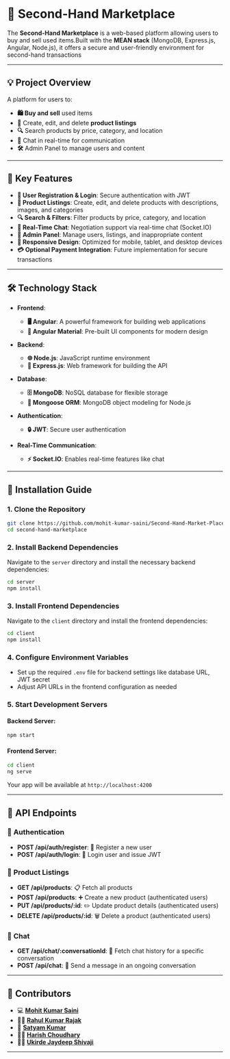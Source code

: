 # 🌟 **Second-Hand Marketplace**

The **Second-Hand Marketplace** is a web-based platform allowing users to buy and sell used items.Built with the **MEAN stack** (MongoDB, Express.js, Angular, Node.js), it offers a secure and user-friendly environment for second-hand transactions

---

## 💡 **Project Overview**

A platform for users to:
- **🛍️ Buy and sell** used items
- **📝** Create, edit, and delete **product listings**
- **🔍** Search products by price, category, and location
- **💬** Chat in real-time for communication
- **🛠️** Admin Panel to manage users and content

---

## 🔑 **Key Features**

- **📝 User Registration & Login**: Secure authentication with JWT
- **🛒 Product Listings**: Create, edit, and delete products with descriptions, images, and categories
- **🔍 Search & Filters**: Filter products by price, category, and location
- **💬 Real-Time Chat**: Negotiation support via real-time chat (Socket.IO)
- **🔧 Admin Panel**: Manage users, listings, and inappropriate content
- **📱 Responsive Design**: Optimized for mobile, tablet, and desktop devices
- **💳 Optional Payment Integration**: Future implementation for secure transactions

---

## 🛠️ **Technology Stack**

- **Frontend**:
  - **🖥️ Angular**: A powerful framework for building web applications
  - **🎨 Angular Material**: Pre-built UI components for modern design

- **Backend**:
  - **🌐 Node.js**: JavaScript runtime environment
  - **🔌 Express.js**: Web framework for building the API

- **Database**:
  - **🗄️ MongoDB**: NoSQL database for flexible storage
  - **🔗 Mongoose ORM**: MongoDB object modeling for Node.js

- **Authentication**:
  - **🔒 JWT**: Secure user authentication

- **Real-Time Communication**:
  - **⚡ Socket.IO**: Enables real-time features like chat

---

## 🚀 **Installation Guide**

### 1. Clone the Repository

```bash
git clone https://github.com/mohit-kumar-saini/Second-Hand-Market-Place.git
cd second-hand-marketplace
```

### 2. Install Backend Dependencies
Navigate to the `server` directory and install the necessary backend dependencies:

```bash
cd server
npm install
```

### 3. Install Frontend Dependencies
Navigate to the `client` directory and install the frontend dependencies:

```bash
cd client
npm install
```

### 4. Configure Environment Variables
- Set up the required `.env` file for backend settings like database URL, JWT secret
- Adjust API URLs in the frontend configuration as needed

### 5. Start Development Servers

#### Backend Server:

```bash
npm start
```

#### Frontend Server:

```bash
cd client
ng serve
```

Your app will be available at `http://localhost:4200`

---

## 🔧 **API Endpoints**

### 🔑 **Authentication**
- **POST /api/auth/register**: 🚀 Register a new user
- **POST /api/auth/login**: 🔑 Login user and issue JWT

### 🛒 **Product Listings**
- **GET /api/products**: 📋 Fetch all products
- **POST /api/products**: ➕ Create a new product (authenticated users)
- **PUT /api/products/:id**: ✏️ Update product details (authenticated users)
- **DELETE /api/products/:id**: 🗑️ Delete a product (authenticated users)

### 💬 **Chat**
- **GET /api/chat/:conversationId**: 📜 Fetch chat history for a specific conversation
- **POST /api/chat**: 💌 Send a message in an ongoing conversation

---

## 👥 **Contributors**
- 💻  [**Mohit Kumar Saini**](https://github.com/mohit-kumar-saini)
- 👨‍💻  [**Rahul Kumar Rajak**](https://github.com/rajakRahul1283)
- 💼  [**Satyam Kumar**](https://github.com/Satyaamp)
- 🧑‍💻  [**Harish Choudhary**](https://github.com/harish00choudhary)
- 👨‍💻  [**Ukirde Jaydeep Shivaji**](https://github.com/ukirde-jaydeep-shivaji)

--- 


